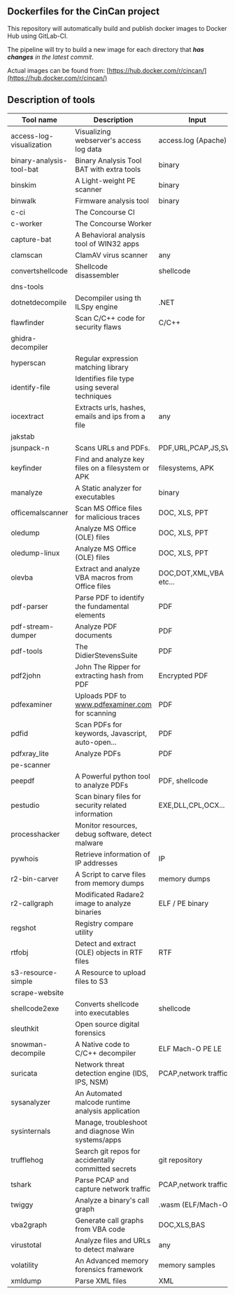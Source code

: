 ## Dockerfiles for the CinCan project

This repository will automatically build and publish docker images to Docker Hub using GitLab-CI.

The pipeline will try to build a new image for each directory that **_has changes_** _in the latest commit_.

Actual images can be found from:
[https://hub.docker.com/r/cincan/](https://hub.docker.com/r/cincan/)  


## Description of tools

| Tool name                | Description                                        | Input                 | Platform |
|--------------------------|----------------------------------------------------|-----------------------|----------|
| access-log-visualization | Visualizing webserver's access log data            | access.log (Apache)   | Linux    |
| binary-analysis-tool-bat | Binary Analysis Tool BAT with extra tools          | binary                | Linux    |
| binskim                  | A Light-weight PE scanner                          | binary                | Windows  |
| binwalk                  | Firmware analysis tool                             | binary                | Linux    |
| c-ci                     | The Concourse CI                                   |                       | Linux    |
| c-worker                 | The Concourse Worker                               |                       | Linux    |
| capture-bat              | A Behavioral analysis tool of WIN32 apps           |                       |Windows  |
| clamscan                 | ClamAV virus scanner                               | any                   | Linux    |
| convertshellcode         | Shellcode disassembler                             | shellcode             | Windows  |
| dns-tools                |                                                    |                       | Linux    |
| dotnetdecompile          | Decompiler using th ILSpy engine                   | .NET                  | Linux    |
| flawfinder               | Scan C/C++ code for security flaws                 | C/C++                 | Linux    |
| ghidra-decompiler        |                                                    |                       | Linux    |
| hyperscan                | Regular expression matching library                |                       | Linux    |
| identify-file            | Identifies file type using several techniques      |                       | Linux    |
| iocextract               | Extracts urls, hashes, emails and ips from a file  | any                   | Linux    |
| jakstab                  |                                                    |                       | Windows  |
| jsunpack-n               | Scans URLs and PDFs.                               | PDF,URL,PCAP,JS,SWF   | Linux    |
| keyfinder                | Find and analyze key files on a filesystem or APK  | filesystems, APK      | Linux    |
| manalyze                 | A Static analyzer for executables                  | binary                | Linux    |
| officemalscanner         | Scan MS Office files for malicious traces          | DOC, XLS, PPT         | Windows  |
| oledump                  | Analyze MS Office (OLE) files                      | DOC, XLS, PPT         | Windows  | 
| oledump-linux            | Analyze MS Office (OLE) files                      | DOC, XLS, PPT         | Linux    |
| olevba                   | Extract and analyze VBA macros from Office files   | DOC,DOT,XML,VBA etc...| Linux    |
| pdf-parser               | Parse PDF to identify the fundamental elements     | PDF                   | Windows  |
| pdf-stream-dumper        | Analyze PDF documents                              | PDF                   | Windows  |
| pdf-tools                | The DidierStevensSuite                             | PDF                   | Linux    |
| pdf2john                 | John The Ripper for extracting hash from PDF       | Encrypted PDF         | Linux    |
| pdfexaminer              | Uploads PDF to www.pdfexaminer.com for scanning    | PDF                   | Linux    |
| pdfid                    | Scan PDFs for keywords, Javascript, auto-open...   | PDF                   | Linux    |
| pdfxray_lite             | Analyze PDFs                                       | PDF                   | Linux    |
| pe-scanner               |                                                    |                       |          |
| peepdf                   | A Powerful python tool to analyze PDFs             | PDF, shellcode        | Linux    |
| pestudio                 | Scan binary files for security related information | EXE,DLL,CPL,OCX...    | Windows  |
| processhacker            | Monitor resources, debug software, detect malware  |                       | Windows  |
| pywhois                  | Retrieve information of IP addresses               | IP                    | Linux    |
| r2-bin-carver            | A Script to carve files from memory dumps          | memory dumps          | Linux    |
| r2-callgraph             | Modificated Radare2 image to analyze binaries      | ELF / PE binary       | Linux    |
| regshot                  | Registry compare utility                           |                       | Windows  |
| rtfobj                   | Detect and extract (OLE) objects in RTF files      | RTF                   | Linux    |
| s3-resource-simple       | A Resource to upload files to S3                   |                       | Linux    |
| scrape-website           |                                                    |                       | Linux    |
| shellcode2exe            | Converts shellcode into executables                | shellcode             | Linux    |
| sleuthkit                | Open source digital forensics                      |                       | Linux    |
| snowman-decompile        | A Native code to C/C++ decompiler                  | ELF Mach-O PE LE      | Linux    |
| suricata                 | Network threat detection engine (IDS, IPS, NSM)    | PCAP,network traffic  | Linux    |
| sysanalyzer              | An Automated malcode runtime analysis application  |                       | Windows  |
| sysinternals             | Manage, troubleshoot and diagnose Win systems/apps |                       | Windows  |
| trufflehog               | Search git repos for accidentally committed secrets| git repository        | Linux    |
| tshark                   | Parse PCAP and capture network traffic             | PCAP,network traffic  | Linux    |
| twiggy                   | Analyze a binary's call graph                      | .wasm (ELF/Mach-O)    | Linux    |
| vba2graph                | Generate call graphs from VBA code                 | DOC,XLS,BAS           | Linux    |
| virustotal               | Analyze files and URLs to detect malware           | any                   | Linux    |
| volatility               | An Advanced memory forensics framework             | memory samples        | Linux    |
| xmldump                  | Parse XML files                                    | XML                   | Linux    |

